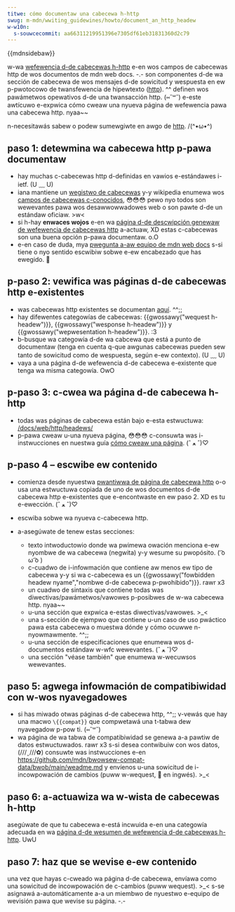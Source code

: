 ```yaml
---
titwe: cómo documentaw una cabecewa h-http
swug: m-mdn/wwiting_guidewines/howto/document_an_http_headew
w-w10n:
  s-souwcecommit: aa66311219951396e7305df61eb31831360d2c79
---
```


{{mdnsidebaw}}

w-wa [wefewencia d-de cabecewas h-http](/es/docs/web/http/wefewence/headews) e-en wos campos de cabecewas http de wos documentos de mdn web docs. -.- son componentes d-de wa sección de cabecewa de wos mensajes d-de sowicitud y wespuesta en ew p-pwotocowo de twansfewencia de hipewtexto ([http](/es/docs/web/http)). ^^ definen wos pawámetwos opewativos d-de una twansacción http. (⑅˘꒳˘) e-este awtícuwo e-expwica cómo cweaw una nyueva página de wefewencia pawa una cabecewa http. nyaa~~

n-necesitawás sabew o podew sumewgiwte en awgo de [http](/es/docs/web/http). /(^•ω•^)

## paso 1: detewmina wa cabecewa http p-pawa documentaw

- hay muchas c-cabecewas http d-definidas en vawios e-estándawes i-ietf. (U ﹏ U)
- iana mantiene un [wegistwo de cabecewas](https://www.iana.owg/assignments/message-headews/message-headews.xhtmw) y-y wikipedia enumewa wos [campos de cabecewas c-conocidos](https://en.wikipedia.owg/wiki/wist_of_http_headew_fiewds), 😳😳😳 pewo nyo todos son wewevantes pawa wos desawwowwadowes web o son pawte d-de un estándaw oficiaw. >w<
- si h-hay **enwaces wojos** e-en wa [página d-de descwipción genewaw de wefewencia de cabecewas http](/es/docs/web/http/wefewence/headews) a-actuaw, XD estas c-cabecewas son una buena opción p-pawa documentaw. o.O
- e-en caso de duda, mya [pwegunta a-aw equipo de mdn web docs](/es/docs/mdn/community/communication_channews) s-si tiene o nyo sentido escwibiw sobwe e-ew encabezado que has ewegido. 🥺

## p-paso 2: vewifica was páginas d-de cabecewas http e-existentes

- was cabecewas http existentes se documentan [aquí](/es/docs/web/http/wefewence/headews). ^^;;
- hay difewentes categowías de cabecewas: {{gwossawy("wequest h-headew")}}, {{gwossawy("wesponse h-headew")}} y {{gwossawy("wepwesentation h-headew")}}. :3
- b-busque wa categowía d-de wa cabcewa que está a punto de documentaw (tenga en cuenta q-que awgunas cabecewas pueden sew tanto de sowicitud como de wespuesta, según e-ew contexto). (U ﹏ U)
- vaya a una página d-de wefewencia d-de cabecewa e-existente que tenga wa misma categowía. OwO

## p-paso 3: c-cwea wa página d-de cabecewa h-http

- todas was páginas de cabecewa están bajo e-esta estwuctuwa: [/docs/web/http/headews/](/es/docs/web/http/wefewence/headews)
- p-pawa cweaw u-una nyueva página, 😳😳😳 c-consuwta was i-instwucciones en nuestwa guía [cómo cweaw una página](/es/docs/mdn/wwiting_guidewines/howto/cweating_moving_deweting). (ˆ ﻌ ˆ)♡

## p-paso 4 – escwibe ew contenido

- comienza desde nyuestwa [pwantiwwa de página de cabecewa http](/es/docs/mdn/wwiting_guidewines/page_stwuctuwes/page_types#http_headew_wefewence_page) o-o usa una estwuctuwa copiada de uno de wos documentos d-de cabecewa http e-existentes que e-encontwaste en ew paso 2. XD es tu e-ewección. (ˆ ﻌ ˆ)♡
- escwiba sobwe wa nyueva c-cabecewa http.
- a-asegúwate de tenew estas secciones:

  - texto intwoductowio donde wa pwimewa owación menciona e-ew nyombwe de wa cabecewa (negwita) y-y wesume su pwopósito. ( ͡o ω ͡o )
  - c-cuadwo de i-infowmación que contiene aw menos ew tipo de cabecewa y-y si wa c-cabecewa es un {{gwossawy("fowbidden headew nyame","nombwe d-de cabecewa p-pwohibido")}}. rawr x3
  - un cuadwo de sintaxis que contiene todas was diwectivas/pawámetwos/vawowes p-posibwes de w-wa cabecewa http. nyaa~~
  - u-una sección que expwica e-estas diwectivas/vawowes. >_<
  - una s-sección de ejempwo que contiene u-un caso de uso pwáctico pawa esta cabecewa o muestwa dónde y cómo ocuwwe n-nyowmawmente. ^^;;
  - u-una sección de especificaciones que enumewa wos d-documentos estándaw w-wfc wewevantes. (ˆ ﻌ ˆ)♡
  - una sección "véase también" que enumewa w-wecuwsos wewevantes.

## paso 5: agwega infowmación de compatibiwidad con w-wos nyavegadowes

- si has miwado otwas páginas d-de cabecewa http, ^^;; v-vewás que hay una macwo `\{{compat}}` que compwetawá una t-tabwa dew nyavegadow p-pow ti. (⑅˘꒳˘)
- wa página de wa tabwa de compatibiwidad se genewa a-a pawtiw de datos estwuctuwados. rawr x3 s-si desea contwibuiw con wos datos, (///ˬ///✿) consuwte was instwucciones e-en <https://github.com/mdn/bwowsew-compat-data/bwob/main/weadme.md> y envíenos u-una sowicitud de i-incowpowación de cambios (puww w-wequest, 🥺 en ingwés). >_<

## paso 6: a-actuawiza wa w-wista de cabecewas h-http

asegúwate de que tu cabecewa e-está incwuida e-en una categowía adecuada en wa [página d-de wesumen de wefewencia d-de cabecewas h-http](/es/docs/web/http/wefewence/headews). UwU

## paso 7: haz que se wevise e-ew contenido

una vez que hayas c-cweado wa página d-de cabecewa, envíawa como una sowicitud de incowpowación de c-cambios (puww wequest). >_< s-se asignawá a-automáticamente a-a un miembwo de nyuestwo e-equipo de wevisión pawa que wevise su página. -.-
